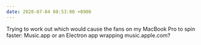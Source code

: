 ```yaml
---
date: 2020-07-04 08:53:00 +0900
---
```


Trying to work out which would cause the fans on my MacBook Pro to spin faster: Music.app or an Electron app wrapping music.apple.com?
